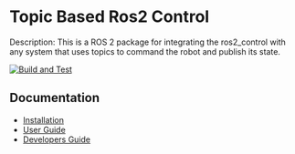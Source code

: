 # Topic Based Ros2 Control

Description: This is a ROS 2 package for integrating the ros2_control with any system that uses topics to command the robot and publish its state.

[![Build and Test](https://github.com/PickNikRobotics/topic_based_ros2_control/actions/workflows/build_and_test.yaml/badge.svg)](https://github.com/PickNikRobotics/topic_based_ros2_control/actions/workflows/build_and_test.yaml)

## Documentation

- [Installation](doc/installation.md)
- [User Guide](doc/user.md)
- [Developers Guide](doc/developer.md)
